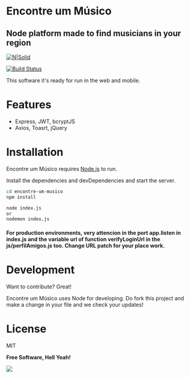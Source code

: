 # Encontre um Músico
## Node platform made to find musicians in your region

[![N|Solid](https://cldup.com/dTxpPi9lDf.thumb.png)](https://nodesource.com/products/nsolid)

[![Build Status](https://travis-ci.org/joemccann/dillinger.svg?branch=master)](https://travis-ci.org/joemccann/dillinger)

This software it's ready for run in the web and mobile.

# Features

- Express, JWT, bcryptJS
- Axios, Toasrt, jQuery

# Installation

Encontre um Músico requires [Node.js](https://nodejs.org/) to run.

Install the dependencies and devDependencies and start the server.

```sh
cd encontre-um-musico
npm install

node index.js 
or 
nodemon index.js
```

#### For production environments, very attencion in the port app.listen in index.js and the variable url of function verifyLoginUrl in the js/perfilAmigos.js too. Change URL patch for your place work.


# Development

Want to contribute? Great!

Encontre um Músico uses Node for developing.
Do fork this project and make a change in your file and we check your updates!


# License

MIT

**Free Software, Hell Yeah!**

[//]: # (These are reference links used in the body of this note and get stripped out when the markdown processor does its job. There is no need to format nicely because it shouldn't be seen. Thanks SO - http://stackoverflow.com/questions/4823468/store-comments-in-markdown-syntax)

<img  src="https://raw.githubusercontent.com/gabrielguedesflores/encontre-um-musico/master/images/readme.png?token=GHSAT0AAAAAABPPHKDYUQDO3WUHB43JTPJ6YQRSMTA">
